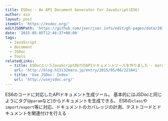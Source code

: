 ```yaml
---
title: ESDoc - An API Document Generator For JavaScript(ES6)
author: azu
layout: post
itemUrl: 'https://esdoc.org/'
editJSONPath: 'https://github.com/jser/jser.info/edit/gh-pages/data/2015/05/index.json'
date: '2015-05-05T12:46:37+00:00'
tags:
  - JavaScript
  - document
  - JSDoc
  - Tools
relatedLinks:
  - title: ESDocというJavaScript向けのAPIドキュメントツールを作りました - maru source
    url: 'http://blog.h13i32maru.jp/entry/2015/05/06/221041'
  - title: 'Use JSDoc: Index'
    url: 'http://usejsdoc.org/'
---
```

ES6のコードに対応したAPIドキュメント生成ツール。
基本的にはJSDocと同じようにタグ(`@param`など)からドキュメントを生成できる。
ES6の`class`や`import/export`等に対応、ドキュメントのカバレッジの計測、テストコードとドキュメントを関連付けを行える
